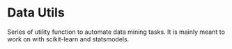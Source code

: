 # Data Utils

Series of utility function to automate data mining tasks. It is mainly meant to work on with scikit-learn and statsmodels.
